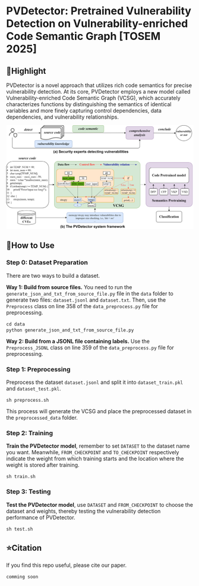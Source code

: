 # PVDetector: Pretrained Vulnerability Detection on Vulnerability-enriched Code Semantic Graph [TOSEM 2025]
## :rocket:Highlight
PVDetector is a novel approach that utilizes rich code semantics for precise vulnerability detection. At its core, PVDetector employs a new model called Vulnerability-enriched Code Semantic Graph (VCSG), which accurately characterizes functions by distinguishing the semantics of identical variables and more finely capturing control dependencies, data dependencies, and vulnerability relationships.

![image](https://github.com/yoimiya-nlp/PVDetector/blob/main/PVDetector.png)
## :wrench:How to Use
### Step 0: Dataset Preparation
There are two ways to build a dataset. 

**Way 1: Build from source files.** You need to run the ```generate_json_and_txt_from_source_file.py``` file in the ```data``` folder to generate two files: ```dataset.jsonl``` and ```dataset.txt```. Then, use the ```Preprocess``` class on line 358 of the ```data_preprocess.py``` file for preprocessing.
```
cd data
python generate_json_and_txt_from_source_file.py
```
**Way 2: Build from a JSONL file containing labels.** Use the ```Preprocess_JSONL``` class on line 359 of the ```data_preprocess.py``` file for preprocessing.
### Step 1: Preprocessing
Preprocess the dataset ```dataset.jsonl``` and split it into ```dataset_train.pkl``` and ```dataset_test.pkl```.
```
sh preprocess.sh
```
This process will generate the VCSG and place the preprocessed dataset in the ```preprocessed_data``` folder.
### Step 2: Training
**Train the PVDetector model**, remember to set ```DATASET``` to the dataset name you want. Meanwhile, ```FROM_CHECKPOINT``` and ```TO_CHECKPOINT``` respectively indicate the weight from which training starts and the location where the weight is stored after training.
```
sh train.sh
```
### Step 3: Testing
**Test the PVDetector model**, use ```DATASET``` and ```FROM_CHECKPOINT``` to choose the dataset and weights, thereby testing the vulnerability detection performance of PVDetector.
```
sh test.sh
```
## :star:Citation
If you find this repo useful, please cite our paper.
```
comming soon
```
